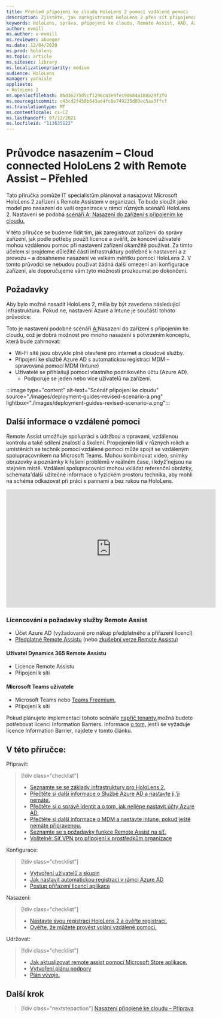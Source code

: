 ```yaml
---
title: Přehled připojení ke cloudu HoloLens 2 pomocí vzdálené pomoci
description: Zjistěte, jak zaregistrovat HoloLens 2 přes síť připojenou ke cloudu pomocí Dynamics 365 Remote Assistu.
keywords: HoloLens, správa, připojení ke cloudu, Remote Assist, AAD, Azure AD, MDM, Mobile Správa zařízení
author: evmill
ms.author: v-evmill
ms.reviewer: aboeger
ms.date: 12/04/2020
ms.prod: hololens
ms.topic: article
ms.sitesec: library
ms.localizationpriority: medium
audience: HoloLens
manager: yannisle
appliesto:
- HoloLens 2
ms.openlocfilehash: 86d36275d5cf1296ca3e9fec90684a188a29f3f0
ms.sourcegitcommit: c43cd2f450b643ad4fc8e749235d03ec5aa3ffcf
ms.translationtype: MT
ms.contentlocale: cs-CZ
ms.lasthandoff: 07/12/2021
ms.locfileid: "113635122"
---
```

# <a name="deployment-guide--cloud-connected-hololens-2-with-remote-assist--overview"></a>Průvodce nasazením – Cloud connected HoloLens 2 with Remote Assist – Přehled

Tato příručka pomůže IT specialistům plánovat a nasazovat Microsoft HoloLens 2 zařízení s Remote Assistem v organizaci. To bude sloužit jako model pro nasazení do vaší organizace v rámci různých scénářů HoloLens 2. Nastavení se podobá [scénáři A: Nasazení do zařízení s připojením ke cloudu.](https://docs.microsoft.com/hololens/common-scenarios#scenario-a) 

V této příručce se budeme řídit tím, jak zaregistrovat zařízení do správy zařízení, jak podle potřeby použít licence a ověřit, že koncoví uživatelé mohou vzdálenou pomoc při nastavení zařízení okamžitě používat. Za tímto účelem si projdeme důležité části infrastruktury potřebné k nastavení a z provozu – a dosáhneme nasazení ve velkém měřítku pomocí HoloLens 2. V tomto průvodci se nebudou používat žádná další omezení ani konfigurace zařízení, ale doporučujeme vám tyto možnosti prozkoumat po dokončení.

## <a name="prerequisites"></a>Požadavky

Aby bylo možné nasadit HoloLens 2, měla by být zavedena následující infrastruktura. Pokud ne, nastavení Azure a Intune je součástí tohoto průvodce:

Toto je nastavení podobné scénáři [A:](/hololens/common-scenarios#scenario-a)Nasazení do zařízení s připojením ke cloudu, což je dobrá možnost pro mnoho nasazení s potvrzením konceptu, která bude zahrnovat:

- Wi-Fi sítě jsou obvykle plně otevřené pro internet a cloudové služby.
- Připojení ke službě Azure AD s automatickou registrací MDM – spravovaná pomocí MDM (Intune)
- Uživatelé se přihlašují pomocí vlastního podnikového účtu (Azure AD).
    - Podporuje se jeden nebo více uživatelů na zařízení.

:::image type="content" alt-text="Scénář připojení ke cloudu" source="./images/deployment-guides-revised-scenario-a.png" lightbox="./images/deployment-guides-revised-scenario-a.png":::


## <a name="learn-about-remote-assist"></a>Další informace o vzdálené pomoci

Remote Assist umožňuje spolupráci s údržbou a opravami, vzdálenou kontrolu a také sdílení znalostí a školení. Propojením lidí v různých rolích a umístěních se technik pomocí vzdálené pomoci může spojit se vzdáleným spolupracovníkem na Microsoft Teams. Mohou kombinovat video, snímky obrazovky a poznámky k řešení problémů v reálném čase, i když&#39;nejsou na stejném místě. Vzdálení spolupracovníci mohou vkládat referenční obrázky, schémata&#39;další užitečné informace o fyzickém prostoru technika, aby mohli na schéma odkazovat při práci s pannami a bez rukou na HoloLens.

<iframe width="560" height="315" src="https://www.youtube.com/embed/d3YT8j0yYl0" frameborder="0" allow="accelerometer; autoplay; clipboard-write; encrypted-media; gyroscope; picture-in-picture" allowfullscreen></iframe>

### <a name="remote-assist-licensing-and-requirements"></a>Licencování a požadavky služby Remote Assist

- Účet Azure AD (vyžadované pro nákup předplatného a přiřazení licencí)
- [Předplatné Remote Assistu](https://docs.microsoft.com/dynamics365/mixed-reality/remote-assist/buy-and-deploy-remote-assist) (nebo [zkušební verze Remote Assistu)](https://docs.microsoft.com/dynamics365/mixed-reality/remote-assist/try-remote-assist)
    
#### <a name="dynamics-365-remote-assist-user"></a>Uživatel Dynamics 365 Remote Assistu

- Licence Remote Assistu
- Připojení k síti

#### <a name="microsoft-teams-user"></a>Microsoft Teams uživatele

- Microsoft Teams nebo [Teams Freemium.](https://products.office.com/microsoft-teams/free)
- Připojení k síti

Pokud plánujete implementaci tohoto scénáře [napříč tenanty,](https://docs.microsoft.com/dynamics365/mixed-reality/remote-assist/cross-tenant-overview#scenario-2-leasing-services-to-other-tenants)možná budete potřebovat licenci Information Barriers. Informace [o tom,](https://docs.microsoft.com/dynamics365/mixed-reality/remote-assist/cross-tenant-licensing-implementation#step-1-determine-if-information-barriers-are-necessary) jestli se vyžaduje licence Information Barrier, najdete v tomto článku.

## <a name="in-this-guide-you-will"></a>V této příručce:

Připravit:

> [!div class="checklist"]
> - [Seznamte se se základy infrastruktury pro HoloLens 2.](hololens2-cloud-connected-prepare.md#infrastructure-essentials)
> - [Přečtěte si další informace o Službě Azure AD a nastavte ji,&#39;ji nemáte.](hololens2-cloud-connected-prepare.md#azure-active-directory)
> - [Přečtěte si o správě identit a o tom, jak nejlépe nastavit účty Azure AD.](hololens2-cloud-connected-prepare.md#identity-management)
> - [Přečtěte si další informace o MDM a nastavte intune, pokud&#39;ještě nemáte připravenou.](hololens2-cloud-connected-prepare.md#mobile-device-management)
> - [Seznamte se s požadavky funkce Remote Assist na síť.](hololens2-cloud-connected-prepare.md#network)
> - [Volitelně: Síť VPN pro připojení k prostředkům organizace](hololens2-cloud-connected-prepare.md#optional-connect-your-hololens-to-vpn)

Konfigurace:

> [!div class="checklist"]
> - [Vytvoření uživatelů a skupin](hololens2-cloud-connected-configure.md#azure-users-and-groups)
> - [Jak nastavit automatickou registraci v rámci Azure AD](hololens2-cloud-connected-configure.md#auto-enrollment-on-hololens-2)
> - [Postup přiřazení licencí aplikace](hololens2-cloud-connected-configure.md#application-licenses)

Nasazení:

> [!div class="checklist"]
> - [Nastavte svou registraci HoloLens 2 a ověřte registraci.](hololens2-cloud-connected-deploy.md#enrollment-validation)
> - [Ověřte, že můžete provést volání vzdálené pomoci.](hololens2-cloud-connected-deploy.md#remote-assist-call-validation)

Udržovat:

> [!div class="checklist"]
> - [Jak aktualizovat remote assist pomocí Microsoft Store aplikace.](hololens2-cloud-connected-maintain.md#updates)
> - [Vytvoření plánu podpory](hololens2-cloud-connected-maintain.md#support-plan)
> - [Plán vývoje.](hololens2-cloud-connected-maintain.md#development-plan)

## <a name="next-step"></a>Další krok

> [!div class="nextstepaction"]
> [Nasazení připojené ke cloudu – Příprava](hololens2-cloud-connected-prepare.md)

